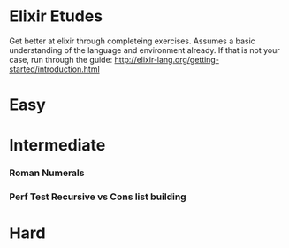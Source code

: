 # Elixir Etudes
Get better at elixir through completeing exercises. Assumes a basic understanding of the language and environment already. If that is not your case, run through the guide: http://elixir-lang.org/getting-started/introduction.html

# Easy
## 

# Intermediate
### Roman Numerals
### Perf Test Recursive vs Cons list building

# Hard
